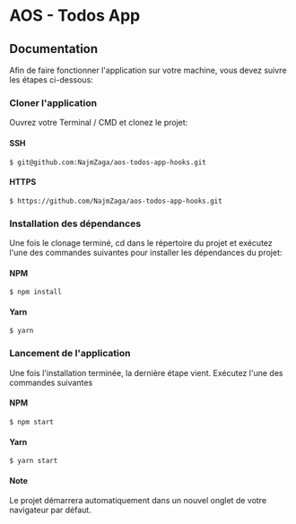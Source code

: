 
# AOS - Todos App

## Documentation

Afin de faire fonctionner l'application sur votre machine, vous devez suivre les étapes ci-dessous:

  

### Cloner l'application
Ouvrez votre Terminal / CMD et clonez le projet:
#### SSH
    $ git@github.com:NajmZaga/aos-todos-app-hooks.git
#### HTTPS

    $ https://github.com/NajmZaga/aos-todos-app-hooks.git
### Installation des dépendances
Une fois le clonage terminé, cd dans le répertoire du projet et exécutez l'une des commandes suivantes pour installer les dépendances du projet:
#### NPM

    $ npm install
#### Yarn

    $ yarn
### Lancement de l'application
Une fois l'installation terminée, la dernière étape vient. Exécutez l'une des commandes suivantes
#### NPM

    $ npm start
#### Yarn

    $ yarn start

#### Note
Le projet démarrera automatiquement dans un nouvel onglet de votre navigateur par défaut.